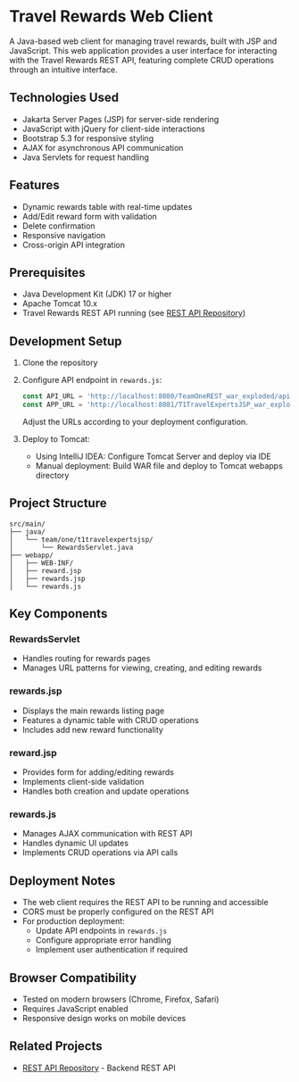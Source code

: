 # Travel Rewards Web Client

A Java-based web client for managing travel rewards, built with JSP and JavaScript. This web application provides a user interface for interacting with the Travel Rewards REST API, featuring complete CRUD operations through an intuitive interface.

## Technologies Used
- Jakarta Server Pages (JSP) for server-side rendering
- JavaScript with jQuery for client-side interactions
- Bootstrap 5.3 for responsive styling
- AJAX for asynchronous API communication
- Java Servlets for request handling

## Features
- Dynamic rewards table with real-time updates
- Add/Edit reward form with validation
- Delete confirmation
- Responsive navigation
- Cross-origin API integration

## Prerequisites
- Java Development Kit (JDK) 17 or higher
- Apache Tomcat 10.x
- Travel Rewards REST API running (see [REST API Repository])

## Development Setup
1. Clone the repository
2. Configure API endpoint in `rewards.js`:
   ```javascript
   const API_URL = 'http://localhost:8080/TeamOneREST_war_exploded/api/rewards';
   const APP_URL = 'http://localhost:8081/T1TravelExpertsJSP_war_exploded/rewards';
   ```
   Adjust the URLs according to your deployment configuration.

3. Deploy to Tomcat:
    - Using IntelliJ IDEA: Configure Tomcat Server and deploy via IDE
    - Manual deployment: Build WAR file and deploy to Tomcat webapps directory

## Project Structure
```
src/main/
├── java/
│   └── team/one/t1travelexpertsjsp/
│       └── RewardsServlet.java
├── webapp/
│   ├── WEB-INF/
│   ├── reward.jsp
│   ├── rewards.jsp
│   └── rewards.js
```

## Key Components

### RewardsServlet
- Handles routing for rewards pages
- Manages URL patterns for viewing, creating, and editing rewards

### rewards.jsp
- Displays the main rewards listing page
- Features a dynamic table with CRUD operations
- Includes add new reward functionality

### reward.jsp
- Provides form for adding/editing rewards
- Implements client-side validation
- Handles both creation and update operations

### rewards.js
- Manages AJAX communication with REST API
- Handles dynamic UI updates
- Implements CRUD operations via API calls

## Deployment Notes
- The web client requires the REST API to be running and accessible
- CORS must be properly configured on the REST API
- For production deployment:
    - Update API endpoints in `rewards.js`
    - Configure appropriate error handling
    - Implement user authentication if required

## Browser Compatibility
- Tested on modern browsers (Chrome, Firefox, Safari)
- Requires JavaScript enabled
- Responsive design works on mobile devices

## Related Projects
- [REST API Repository] - Backend REST API

[//]: # (- [Android Client Repository] - Mobile client application)

[REST API Repository]: https://github.com/EsotericRazz/OOSD-REST-API

[//]: # ([Android Client Repository]: [Link to your Android repository])